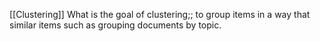 [[Clustering]]
What is the goal of clustering;; to group items in a way that similar items such as grouping documents by topic.